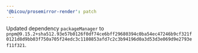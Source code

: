 ```yaml
---
'@bicou/prosemirror-render': patch
---
```


Updated dependency `packageManager` to `pnpm@9.15.2+sha512.93e57b0126f0df74ce6bff29680394c0ba54ec47246b9cf321f0121d8d9bb03f750a705f24edc3c1180853afd7c2c3b94196d0a3d53d3e069d9e2793ef11f321`.
